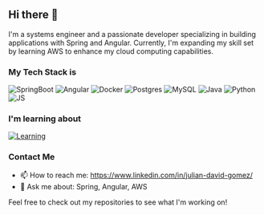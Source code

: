 ## Hi there 👋

I'm a systems engineer and a passionate developer specializing in building applications with Spring and Angular. Currently, I'm expanding my skill set by learning AWS to enhance my cloud computing capabilities.

### My Tech Stack is
![SpringBoot](https://img.shields.io/badge/Spring%20Boot-6DB33F.svg?style=for-the-badge&logo=Spring-Boot&logoColor=white)
![Angular](https://ziadoua.github.io/m3-Markdown-Badges/badges/Angular/angular1.svg)
![Docker](https://ziadoua.github.io/m3-Markdown-Badges/badges/Docker/docker1.svg)
![Postgres](https://ziadoua.github.io/m3-Markdown-Badges/badges/PostgreSQL/postgresql1.svg)
![MySQL](https://ziadoua.github.io/m3-Markdown-Badges/badges/MySQL/mysql1.svg)
![Java](https://ziadoua.github.io/m3-Markdown-Badges/badges/Java/java1.svg)
![Python](https://ziadoua.github.io/m3-Markdown-Badges/badges/Python/python3.svg)
![JS](https://ziadoua.github.io/m3-Markdown-Badges/badges/Javascript/javascript3.svg)

### I'm learning about
[![Learning](https://skillicons.dev/icons?i=aws,kubernetes,linux&perline=3)](https://skillicons.dev)
### Contact Me
- 📫 How to reach me: https://www.linkedin.com/in/julian-david-gomez/
- 💬 Ask me about: Spring, Angular, AWS

Feel free to check out my repositories to see what I'm working on!
